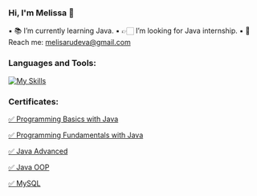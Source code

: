 ### Hi, I'm Melissa 👋

▪️ 📚 I’m currently learning Java.
▪️ 👉🏻 I’m looking for Java internship.
▪️ 📧 Reach me: melisarudeva@gmail.com

### Languages and Tools:
[![My Skills](https://skills.thijs.gg/icons?i=idea,java,mysql,regex&theme=light)](https://skills.thijs.gg)

### Certificates:
<a href="https://softuni.bg/certificates/details/135127/8650a326" title="Certificate">✅ Programming Basics with Java</a>

<a href="https://softuni.bg/Certificates/Details/148685/97cc45b5" title="Certificate">✅ Programming Fundamentals with Java</a>

<a href="https://softuni.bg/Certificates/Details/161773/4cc45187" title="Certificate">✅ Java Advanced</a>

<a href="https://softuni.bg/Certificates/Details/168918/cd8aa8a4" title="Certificate">✅ Java OOP</a>

<a href="https://softuni.bg/certificates/details/172365/5465d745" title="Certificate">✅ MySQL </a>

